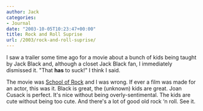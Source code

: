 ```yaml
---
author: Jack
categories:
- Journal
date: "2003-10-05T10:23:47+00:00"
title: Rock and Roll Suprise
url: /2003/rock-and-roll-suprise/
---
```


I saw a trailer some time ago for a movie about a bunch of kids being taught by Jack Black and, although a closet Jack Black fan, I immediately dismissed it. "That **has** to suck!" I think I said.

The movie was [School of Rock][1] and I was wrong. If ever a film was made for an actor, this was it. Black is great, the (unknown) kids are great. Joan Cusack is perfect. It's nice without being overly-sentimental. The kids are cute without being too cute. And there's a lot of good old rock &#8216;n roll. See it.

 [1]: http://www.rottentomatoes.com/m/SchoolofRock-1126023/